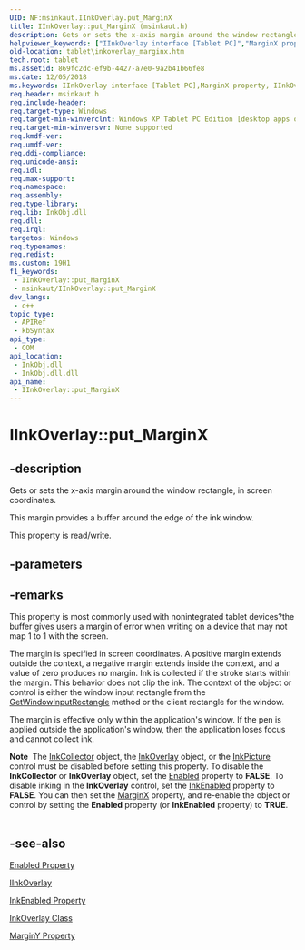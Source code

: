 ```yaml
---
UID: NF:msinkaut.IInkOverlay.put_MarginX
title: IInkOverlay::put_MarginX (msinkaut.h)
description: Gets or sets the x-axis margin around the window rectangle, in screen coordinates.This margin provides a buffer around the edge of the ink window.
helpviewer_keywords: ["IInkOverlay interface [Tablet PC]","MarginX property","IInkOverlay.MarginX","IInkOverlay.put_MarginX","IInkOverlay::MarginX","IInkOverlay::get_MarginX","IInkOverlay::put_MarginX","InkOverlay.get_MarginX","InkOverlay.put_MarginX","MarginX property [Tablet PC]","MarginX property [Tablet PC]","IInkOverlay interface","get_MarginX","msinkaut/IInkOverlay::MarginX","msinkaut/IInkOverlay::get_MarginX","msinkaut/IInkOverlay::put_MarginX","put_MarginX","tablet.inkoverlay_marginx"]
old-location: tablet\inkoverlay_marginx.htm
tech.root: tablet
ms.assetid: 869fc2dc-ef9b-4427-a7e0-9a2b41b66fe8
ms.date: 12/05/2018
ms.keywords: IInkOverlay interface [Tablet PC],MarginX property, IInkOverlay.MarginX, IInkOverlay.put_MarginX, IInkOverlay::MarginX, IInkOverlay::get_MarginX, IInkOverlay::put_MarginX, InkOverlay.get_MarginX, InkOverlay.put_MarginX, MarginX property [Tablet PC], MarginX property [Tablet PC],IInkOverlay interface, get_MarginX, msinkaut/IInkOverlay::MarginX, msinkaut/IInkOverlay::get_MarginX, msinkaut/IInkOverlay::put_MarginX, put_MarginX, tablet.inkoverlay_marginx
req.header: msinkaut.h
req.include-header: 
req.target-type: Windows
req.target-min-winverclnt: Windows XP Tablet PC Edition [desktop apps only]
req.target-min-winversvr: None supported
req.kmdf-ver: 
req.umdf-ver: 
req.ddi-compliance: 
req.unicode-ansi: 
req.idl: 
req.max-support: 
req.namespace: 
req.assembly: 
req.type-library: 
req.lib: InkObj.dll
req.dll: 
req.irql: 
targetos: Windows
req.typenames: 
req.redist: 
ms.custom: 19H1
f1_keywords:
 - IInkOverlay::put_MarginX
 - msinkaut/IInkOverlay::put_MarginX
dev_langs:
 - c++
topic_type:
 - APIRef
 - kbSyntax
api_type:
 - COM
api_location:
 - InkObj.dll
 - InkObj.dll.dll
api_name:
 - IInkOverlay::put_MarginX
---
```


# IInkOverlay::put_MarginX


## -description

Gets or sets the x-axis margin around the window rectangle, in screen coordinates.

This margin provides a buffer around the edge of the ink window.



This property is read/write.

## -parameters

## -remarks

This property is most commonly used with nonintegrated tablet devices?the buffer gives users a margin of error when writing on a device that may not map 1 to 1 with the screen.

The margin is specified in screen coordinates. A positive margin extends outside the context, a negative margin extends inside the context, and a value of zero produces no margin. Ink is collected if the stroke starts within the margin. This behavior does not clip the ink. The context of the object or control is either the window input rectangle from the <a href="/windows/desktop/api/msinkaut/nf-msinkaut-iinkcollector-getwindowinputrectangle">GetWindowInputRectangle</a> method or the client rectangle for the window.

The margin is effective only within the application's window. If the pen is applied outside the application's window, then the application loses focus and cannot collect ink.

<div class="alert"><b>Note</b>  The <a href="/windows/desktop/tablet/inkcollector-class">InkCollector</a> object, the <a href="/windows/desktop/tablet/inkoverlay-class">InkOverlay</a> object, or the <a href="/windows/desktop/tablet/inkpicture-control-reference">InkPicture</a> control must be disabled before setting this property. To disable the <b>InkCollector</b> or <b>InkOverlay</b> object, set the <a href="/windows/desktop/api/msinkaut/nf-msinkaut-iinkcollector-get_enabled">Enabled</a> property to <b>FALSE</b>. To disable inking in the <b>InkOverlay</b> control, set the <a href="/windows/desktop/api/msinkaut/nf-msinkaut-iinkpicture-get_inkenabled">InkEnabled</a> property to <b>FALSE</b>. You can then set the <a href="/windows/desktop/api/msinkaut/nf-msinkaut-iinkcollector-get_marginx">MarginX</a> property, and re-enable the object or control by setting the <b>Enabled</b> property (or <b>InkEnabled</b> property) to <b>TRUE</b>.</div>
<div> </div>

## -see-also

<a href="/windows/desktop/api/msinkaut/nf-msinkaut-iinkcollector-get_enabled">Enabled Property</a>



<a href="https://msdn.microsoft.com/en-us/library/Mt846799(v=VS.85).aspx">IInkOverlay</a>



<a href="/windows/desktop/api/msinkaut/nf-msinkaut-iinkpicture-get_inkenabled">InkEnabled Property</a>



<a href="/windows/desktop/tablet/inkoverlay-class">InkOverlay Class</a>



<a href="/windows/desktop/api/msinkaut/nf-msinkaut-iinkcollector-get_marginy">MarginY Property</a>

